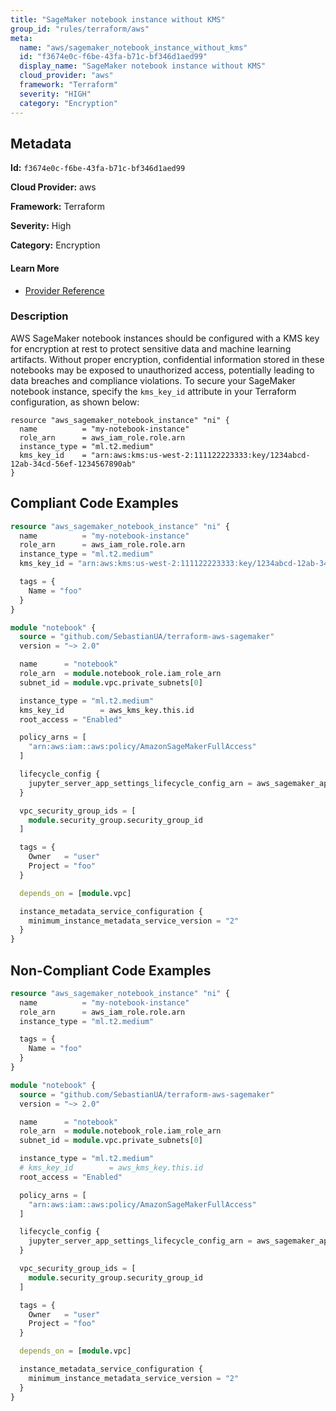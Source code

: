 ```yaml
---
title: "SageMaker notebook instance without KMS"
group_id: "rules/terraform/aws"
meta:
  name: "aws/sagemaker_notebook_instance_without_kms"
  id: "f3674e0c-f6be-43fa-b71c-bf346d1aed99"
  display_name: "SageMaker notebook instance without KMS"
  cloud_provider: "aws"
  framework: "Terraform"
  severity: "HIGH"
  category: "Encryption"
---
```

## Metadata

**Id:** `f3674e0c-f6be-43fa-b71c-bf346d1aed99`

**Cloud Provider:** aws

**Framework:** Terraform

**Severity:** High

**Category:** Encryption

#### Learn More

 - [Provider Reference](https://registry.terraform.io/providers/hashicorp/aws/latest/docs/resources/sagemaker_notebook_instance#kms_key_id)

### Description

 AWS SageMaker notebook instances should be configured with a KMS key for encryption at rest to protect sensitive data and machine learning artifacts. Without proper encryption, confidential information stored in these notebooks may be exposed to unauthorized access, potentially leading to data breaches and compliance violations. To secure your SageMaker notebook instance, specify the `kms_key_id` attribute in your Terraform configuration, as shown below:

```
resource "aws_sagemaker_notebook_instance" "ni" {
  name          = "my-notebook-instance"
  role_arn      = aws_iam_role.role.arn
  instance_type = "ml.t2.medium"
  kms_key_id    = "arn:aws:kms:us-west-2:111122223333:key/1234abcd-12ab-34cd-56ef-1234567890ab"
}
```


## Compliant Code Examples
```terraform
resource "aws_sagemaker_notebook_instance" "ni" {
  name          = "my-notebook-instance"
  role_arn      = aws_iam_role.role.arn
  instance_type = "ml.t2.medium"
  kms_key_id = "arn:aws:kms:us-west-2:111122223333:key/1234abcd-12ab-34cd-56ef-1234567890ab"

  tags = {
    Name = "foo"
  }
}

```

```terraform
module "notebook" {
  source = "github.com/SebastianUA/terraform-aws-sagemaker"
  version = "~> 2.0"

  name      = "notebook"
  role_arn  = module.notebook_role.iam_role_arn
  subnet_id = module.vpc.private_subnets[0]

  instance_type = "ml.t2.medium"
  kms_key_id        = aws_kms_key.this.id
  root_access = "Enabled"

  policy_arns = [
    "arn:aws:iam::aws:policy/AmazonSageMakerFullAccess"
  ]

  lifecycle_config {
    jupyter_server_app_settings_lifecycle_config_arn = aws_sagemaker_app_image_config.jupyter.arn
  }

  vpc_security_group_ids = [
    module.security_group.security_group_id
  ]

  tags = {
    Owner   = "user"
    Project = "foo"
  }

  depends_on = [module.vpc]

  instance_metadata_service_configuration {
    minimum_instance_metadata_service_version = "2"
  }
}

```
## Non-Compliant Code Examples
```terraform
resource "aws_sagemaker_notebook_instance" "ni" {
  name          = "my-notebook-instance"
  role_arn      = aws_iam_role.role.arn
  instance_type = "ml.t2.medium"

  tags = {
    Name = "foo"
  }
}

```

```terraform
module "notebook" {
  source = "github.com/SebastianUA/terraform-aws-sagemaker"
  version = "~> 2.0"

  name      = "notebook"
  role_arn  = module.notebook_role.iam_role_arn
  subnet_id = module.vpc.private_subnets[0]

  instance_type = "ml.t2.medium"
  # kms_key_id        = aws_kms_key.this.id
  root_access = "Enabled"

  policy_arns = [
    "arn:aws:iam::aws:policy/AmazonSageMakerFullAccess"
  ]

  lifecycle_config {
    jupyter_server_app_settings_lifecycle_config_arn = aws_sagemaker_app_image_config.jupyter.arn
  }

  vpc_security_group_ids = [
    module.security_group.security_group_id
  ]

  tags = {
    Owner   = "user"
    Project = "foo"
  }

  depends_on = [module.vpc]

  instance_metadata_service_configuration {
    minimum_instance_metadata_service_version = "2"
  }
}

```